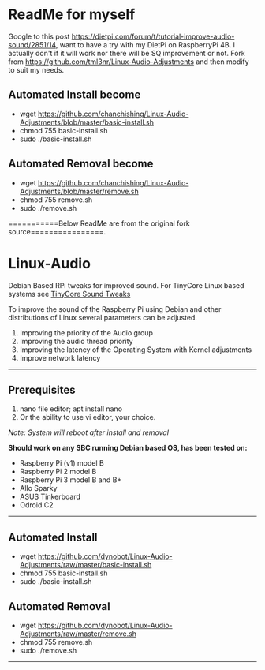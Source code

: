 # ReadMe for myself
Google to this post https://dietpi.com/forum/t/tutorial-improve-audio-sound/2851/14, want to have a try with my DietPi on RaspberryPi 4B.
I actually don't if it will work nor there will be SQ improvement or not.
Fork from https://github.com/tml3nr/Linux-Audio-Adjustments and then modify to suit my needs.  

## Automated Install become
- wget https://github.com/chanchishing/Linux-Audio-Adjustments/blob/master/basic-install.sh
- chmod 755 basic-install.sh
- sudo ./basic-install.sh

## Automated Removal become
 - wget https://github.com/chanchishing/Linux-Audio-Adjustments/blob/master/remove.sh
 - chmod 755 remove.sh
 - sudo ./remove.sh


===========Below ReadMe are from the original fork source================.  

# Linux-Audio
Debian Based RPi tweaks for improved sound. For TinyCore Linux based systems see [TinyCore Sound Tweaks](https://github.com/dynobot/TinyCore-Sound-Adjustments)
 
 To improve the sound of the Raspberry Pi using Debian and other distributions of Linux several parameters can be adjusted.
 1) Improving the priority of the Audio group
 2) Improving the audio thread priority
 3) Improving the latency of the Operating System with Kernel adjustments
 4) Improve network latency
 ______________________________________________________________________________________________________________________________
 ## Prerequisites 
 1) nano file editor; apt install nano
 2) Or the ability to use vi editor, your choice.
 
 *Note: System will reboot after install and removal*
 
**Should work on any SBC running Debian based OS, has been tested on:**

- Raspberry Pi (v1) model B
- Raspberry Pi 2 model B
- Raspberry Pi 3 model B and B+
- Allo Sparky
- ASUS Tinkerboard
- Odroid C2
 ______________________________________________________________________________________________________________________________
 ## Automated Install
 - wget https://github.com/dynobot/Linux-Audio-Adjustments/raw/master/basic-install.sh
 - chmod 755 basic-install.sh
 - sudo ./basic-install.sh
 
 ## Automated Removal
 - wget https://github.com/dynobot/Linux-Audio-Adjustments/raw/master/remove.sh
 - chmod 755 remove.sh
 - sudo ./remove.sh
 
 ____________________________________________________________________________________________________________________________




